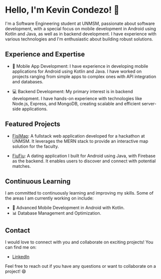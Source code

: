 # Hello, I'm Kevin Condezo! 👋

I'm a Software Engineering student at UNMSM, passionate about software development, with a special focus on mobile development in Android using Kotlin and Java, as well as in backend development. I have experience with various technologies and I'm enthusiastic about building robust solutions.

## Experience and Expertise

- 📱 Mobile App Development: I have experience in developing mobile applications for Android using Kotlin and Java. I have worked on projects ranging from simple apps to complex ones with API integration and databases.

- 💻 Backend Development: My primary interest is in backend development. I have hands-on experience with technologies like Node.js, Express, and MongoDB, creating scalable and efficient server-side applications.

## Featured Projects

- [FisiMap](https://github.com/Error404-UNMSM/fisi-map): A fullstack web application developed for a hackathon at UNMSM. It leverages the MERN stack to provide an interactive map solution for the faculty.

- [FiuFiu](https://github.com/kevin-condezo/dating-app): A dating application I built for Android using Java, with Firebase as the backend. It enables users to discover and connect with potential matches.

## Continuous Learning

I am committed to continuously learning and improving my skills. Some of the areas I am currently working on include:

- 🚀 Advanced Mobile Development in Android with Kotlin.
- 📊 Database Management and Optimization.

## Contact

I would love to connect with you and collaborate on exciting projects! You can find me on:

- [LinkedIn](https://www.linkedin.com/in/kevin-anjelo-condezo-vargas-5aa813295)

Feel free to reach out if you have any questions or want to collaborate on a project! 😄
